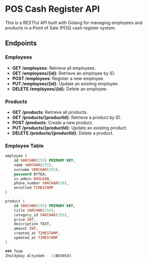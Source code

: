 # POS Cash Register API

This is a RESTful API built with Golang for managing employees and products in a Point of Sale (POS) cash register system.

## Endpoints

### Employees

- **GET /employees**: Retrieve all employees.
- **GET /employees/{id}**: Retrieve an employee by ID.
- **POST /employees**: Register a new employee.
- **PUT /employees/{id}**: Update an existing employee.
- **DELETE /employees/{id}**: Delete an employee.

### Products

- **GET /products**: Retrieve all products.
- **GET /products/{productId}**: Retrieve a product by ID.
- **POST /products**: Create a new product.
- **PUT /products/{productId}**: Update an existing product.
- **DELETE /products/{productId}**: Delete a product.

### Employee Table

```sql
employee (
    id VARCHAR(255) PRIMARY KEY,
    name VARCHAR(255),
    surname VARCHAR(255),
    password BYTEA,
    is_admin BOOLEAN,
    phone_number VARCHAR(20),
    enrolled TIMESTAMP
)

product (
    id VARCHAR(255) PRIMARY KEY,
    title VARCHAR(255),
    category_id VARCHAR(255),
    price INT,
    description TEXT,
    amount INT,
    created_at TIMESTAMP,
    updated_at TIMESTAMP
)

### Team
Zholdybay Altynbek - 22B030543
